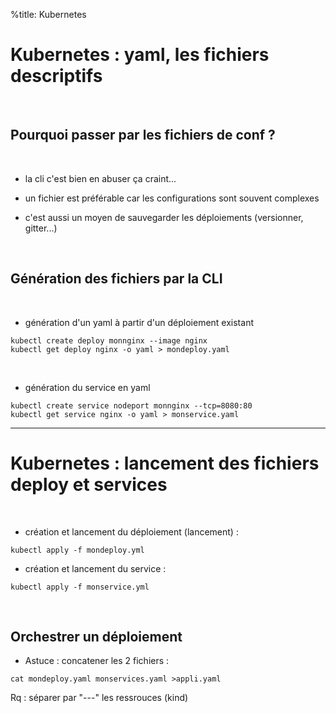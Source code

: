 %title: Kubernetes 


# Kubernetes : yaml, les fichiers descriptifs


<br>

## Pourquoi passer par les fichiers de conf ?


<br>

* la cli c'est bien en abuser ça craint...

* un fichier est préférable car les configurations sont souvent complexes 

* c'est aussi un moyen de sauvegarder les déploiements (versionner, gitter...)


<br>

## Génération des fichiers par la CLI


<br>

* génération d'un yaml à partir d'un déploiement existant

```
kubectl create deploy monnginx --image nginx
kubectl get deploy nginx -o yaml > mondeploy.yaml 
```

<br>

* génération du service en yaml

```
kubectl create service nodeport monnginx --tcp=8080:80
kubectl get service nginx -o yaml > monservice.yaml
```

---------------------------------------------------------------------------------------


# Kubernetes : lancement des fichiers deploy et services 


<br>

* création et lancement du déploiement (lancement) :

```
kubectl apply -f mondeploy.yml
```

* création et lancement du service :

```
kubectl apply -f monservice.yml
```

<br>

## Orchestrer un déploiement

* Astuce : concatener les 2 fichiers :

```
cat mondeploy.yaml monservices.yaml >appli.yaml
```

Rq : séparer par "---" les ressrouces (kind)
